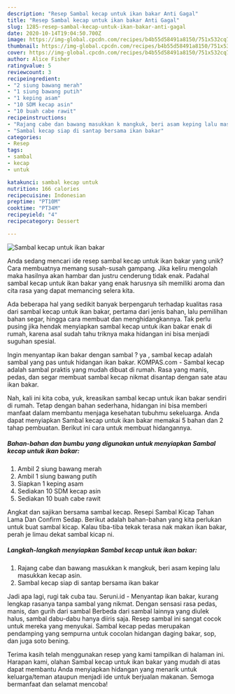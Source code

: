 ```yaml
---
description: "Resep Sambal kecap untuk ikan bakar Anti Gagal"
title: "Resep Sambal kecap untuk ikan bakar Anti Gagal"
slug: 1285-resep-sambal-kecap-untuk-ikan-bakar-anti-gagal
date: 2020-10-14T19:04:50.700Z
image: https://img-global.cpcdn.com/recipes/b4b55d58491a8150/751x532cq70/sambal-kecap-untuk-ikan-bakar-foto-resep-utama.jpg
thumbnail: https://img-global.cpcdn.com/recipes/b4b55d58491a8150/751x532cq70/sambal-kecap-untuk-ikan-bakar-foto-resep-utama.jpg
cover: https://img-global.cpcdn.com/recipes/b4b55d58491a8150/751x532cq70/sambal-kecap-untuk-ikan-bakar-foto-resep-utama.jpg
author: Alice Fisher
ratingvalue: 5
reviewcount: 3
recipeingredient:
- "2 siung bawang merah"
- "1 siung bawang putih"
- "1 keping asam"
- "10 SDM kecap asin"
- "10 buah cabe rawit"
recipeinstructions:
- "Rajang cabe dan bawang masukkan k mangkuk, beri asam keping lalu masukkan kecap asin."
- "Sambal kecap siap di santap bersama ikan bakar"
categories:
- Resep
tags:
- sambal
- kecap
- untuk

katakunci: sambal kecap untuk 
nutrition: 166 calories
recipecuisine: Indonesian
preptime: "PT10M"
cooktime: "PT34M"
recipeyield: "4"
recipecategory: Dessert

---
```



![Sambal kecap untuk ikan bakar](https://img-global.cpcdn.com/recipes/b4b55d58491a8150/751x532cq70/sambal-kecap-untuk-ikan-bakar-foto-resep-utama.jpg)

Anda sedang mencari ide resep sambal kecap untuk ikan bakar yang unik? Cara membuatnya memang susah-susah gampang. Jika keliru mengolah maka hasilnya akan hambar dan justru cenderung tidak enak. Padahal sambal kecap untuk ikan bakar yang enak harusnya sih memiliki aroma dan cita rasa yang dapat memancing selera kita.

Ada beberapa hal yang sedikit banyak berpengaruh terhadap kualitas rasa dari sambal kecap untuk ikan bakar, pertama dari jenis bahan, lalu pemilihan bahan segar, hingga cara membuat dan menghidangkannya. Tak perlu pusing jika hendak menyiapkan sambal kecap untuk ikan bakar enak di rumah, karena asal sudah tahu triknya maka hidangan ini bisa menjadi suguhan spesial.

Ingin menyantap ikan bakar dengan sambal ? ya , sambal kecap adalah sambal yang pas untuk hidangan ikan bakar. KOMPAS.com - Sambal kecap adalah sambal praktis yang mudah dibuat di rumah. Rasa yang manis, pedas, dan segar membuat sambal kecap nikmat disantap dengan sate atau ikan bakar.


Nah, kali ini kita coba, yuk, kreasikan sambal kecap untuk ikan bakar sendiri di rumah. Tetap dengan bahan sederhana, hidangan ini bisa memberi manfaat dalam membantu menjaga kesehatan tubuhmu sekeluarga. Anda dapat menyiapkan Sambal kecap untuk ikan bakar memakai 5 bahan dan 2 tahap pembuatan. Berikut ini cara untuk membuat hidangannya.

<!--inarticleads1-->

##### Bahan-bahan dan bumbu yang digunakan untuk menyiapkan Sambal kecap untuk ikan bakar:

1. Ambil 2 siung bawang merah
1. Ambil 1 siung bawang putih
1. Siapkan 1 keping asam
1. Sediakan 10 SDM kecap asin
1. Sediakan 10 buah cabe rawit


Angkat dan sajikan bersama sambal kecap. Resepi Sambal Kicap Tahan Lama Dan Confirm Sedap. Berikut adalah bahan-bahan yang kita perlukan untuk buat sambal kicap. Kalau tiba-tiba tekak terasa nak makan ikan bakar, perah je limau dekat sambal kicap ni. 

<!--inarticleads2-->

##### Langkah-langkah menyiapkan Sambal kecap untuk ikan bakar:

1. Rajang cabe dan bawang masukkan k mangkuk, beri asam keping lalu masukkan kecap asin.
1. Sambal kecap siap di santap bersama ikan bakar


Jadi apa lagi, rugi tak cuba tau. Seruni.id - Menyantap ikan bakar, kurang lengkap rasanya tanpa sambal yang nikmat. Dengan sensasi rasa pedas, manis, dan gurih dari sambal Berbeda dari sambal lainnya yang diulek halus, sambal dabu-dabu hanya diiris saja. Resep sambal ini sangat cocok untuk mereka yang menyukai. Sambal kecap pedas merupakan pendamping yang sempurna untuk cocolan hidangan daging bakar, sop, dan juga soto bening. 

Terima kasih telah menggunakan resep yang kami tampilkan di halaman ini. Harapan kami, olahan Sambal kecap untuk ikan bakar yang mudah di atas dapat membantu Anda menyiapkan hidangan yang menarik untuk keluarga/teman ataupun menjadi ide untuk berjualan makanan. Semoga bermanfaat dan selamat mencoba!
